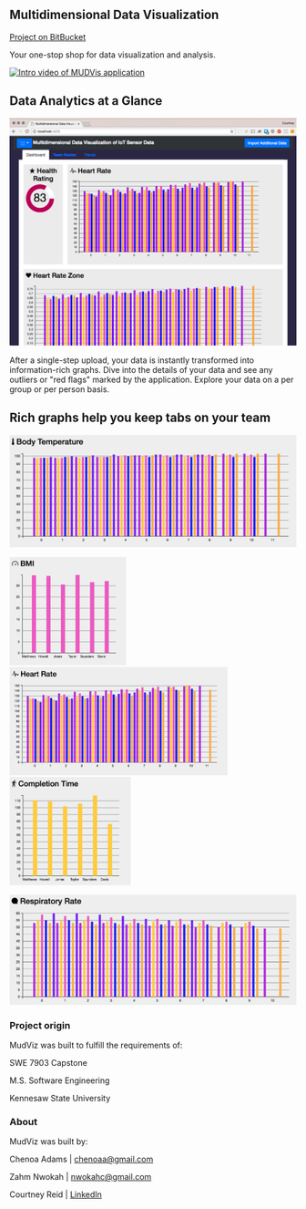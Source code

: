 ## Multidimensional Data Visualization

[Project on BitBucket](https://bitbucket.org/ksumsswecapstonesp18team2/d3-site)

Your one-stop shop for data visualization and analysis.

[![Intro video of MUDVis application](https://img.youtube.com/vi/gQXguCAeEmQ/0.jpg)](https://www.youtube.com/watch?v=gQXguCAeEmQ "MUDVis intro")

## Data Analytics at a Glance

<img src="https://raw.githubusercontent.com/cbortle3/MUDVis/master/img/app_dash.png" data-canonical-src="https://raw.githubusercontent.com/cbortle3/MUDVis/master/img/app_dash.png" width="843"  />

After a single-step upload, your data is instantly transformed into information-rich graphs. Dive into the details of your data and see any outliers or "red flags" marked by the application. Explore your data on a per group or per person basis.

## Rich graphs help you keep tabs on your team

<img src="https://raw.githubusercontent.com/cbortle3/MUDVis/master/img/graph_bt.png" data-canonical-src="https://raw.githubusercontent.com/cbortle3/MUDVis/master/img/graph_bt.png" width="843"  />

<img src="https://raw.githubusercontent.com/cbortle3/MUDVis/master/img/graph_bmi.png" data-canonical-src="https://raw.githubusercontent.com/cbortle3/MUDVis/master/img/graph_bmi.png" height="190" /><img src="https://raw.githubusercontent.com/cbortle3/MUDVis/master/img/graph_hr.png" data-canonical-src="https://raw.githubusercontent.com/cbortle3/MUDVis/master/img/graph_hr.png" height="190" /><img src="https://raw.githubusercontent.com/cbortle3/MUDVis/master/img/graph_perf.png" data-canonical-src="https://raw.githubusercontent.com/cbortle3/MUDVis/master/img/graph_perf.png" height="190"  />

<img src="https://raw.githubusercontent.com/cbortle3/MUDVis/master/img/graph_rr.png" data-canonical-src="https://raw.githubusercontent.com/cbortle3/MUDVis/master/img/graph_rr.png" width="843"  />



### Project origin

MudViz was built to fulfill the requirements of:

SWE 7903 Capstone

M.S. Software Engineering

Kennesaw State University

### About

MudViz was built by:

Chenoa Adams | <chenoaa@gmail.com>

Zahm Nwokah | <nwokahc@gmail.com>

Courtney Reid | [LinkedIn](https://www.linkedin.com/in/courtney-reid-79443716/)
